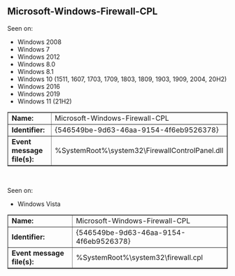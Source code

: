 ## Microsoft-Windows-Firewall-CPL

Seen on:
* Windows 2008
* Windows 7
* Windows 2012
* Windows 8.0
* Windows 8.1
* Windows 10 (1511, 1607, 1703, 1709, 1803, 1809, 1903, 1909, 2004, 20H2)
* Windows 2016
* Windows 2019
* Windows 11 (21H2)

<table border="1" class="docutils">
  <tbody>
    <tr>
      <td><b>Name:</b></td>
      <td>Microsoft-Windows-Firewall-CPL</td>
    </tr>
    <tr>
      <td><b>Identifier:</b></td>
      <td>{546549be-9d63-46aa-9154-4f6eb9526378}</td>
    </tr>
    <tr>
      <td><b>Event message file(s):</b></td>
      <td>%SystemRoot%\system32\FirewallControlPanel.dll</td>
    </tr>
  </tbody>
</table>

&nbsp;

Seen on:
* Windows Vista

<table border="1" class="docutils">
  <tbody>
    <tr>
      <td><b>Name:</b></td>
      <td>Microsoft-Windows-Firewall-CPL</td>
    </tr>
    <tr>
      <td><b>Identifier:</b></td>
      <td>{546549be-9d63-46aa-9154-4f6eb9526378}</td>
    </tr>
    <tr>
      <td><b>Event message file(s):</b></td>
      <td>%SystemRoot%\system32\firewall.cpl</td>
    </tr>
  </tbody>
</table>

&nbsp;

